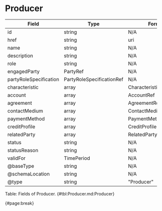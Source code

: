 <!--
    ATTENTION: This file was generated via gradle!
               Do NOT manually edit this file! Any such changes will be overwritten!
-->

# Producer

| Field | Type | Format | Required |
| ------- | ------- | ------- | --- |
| id | string | N/A | No |
| href | string | uri | No |
| name | string | N/A | No |
| description | string | N/A | No |
| role | string | N/A | No |
| engagedParty | PartyRef | N/A | No |
| partyRoleSpecification | PartyRoleSpecificationRef | N/A | No |
| characteristic | array | Characteristic | No |
| account | array | AccountRef | No |
| agreement | array | AgreementRef | No |
| contactMedium | array | ContactMedium | No |
| paymentMethod | array | PaymentMethodRef | No |
| creditProfile | array | CreditProfile | No |
| relatedParty | array | RelatedPartyOrPartyRole | No |
| status | string | N/A | No |
| statusReason | string | N/A | No |
| validFor | TimePeriod | N/A | No |
| @baseType | string | N/A | No |
| @schemaLocation | string | N/A | No |
| @type | string | "Producer" | Yes |

Table: Fields of Producer. {#tbl:Producer.md:Producer}

{#page:break}
